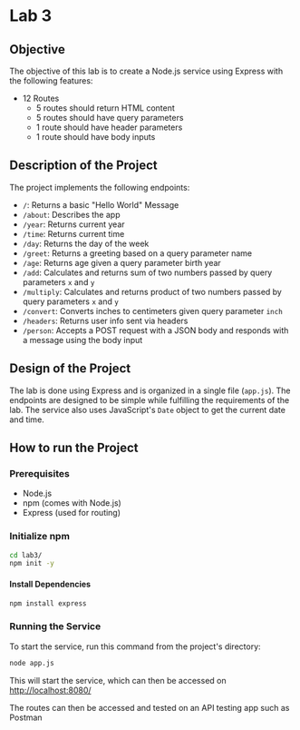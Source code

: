 # Lab 3

## Objective
The objective of this lab is to create a Node.js service using Express with the following features:
* 12 Routes
    * 5 routes should return HTML content
    * 5 routes should have query parameters
    * 1 route should have header parameters
    * 1 route should have body inputs

## Description of the Project
The project implements the following endpoints:
* `/`: Returns a basic "Hello World" Message
* `/about`: Describes the app
* `/year`: Returns current year
* `/time`: Returns current time
* `/day`: Returns the day of the week
* `/greet`: Returns a greeting based on a query parameter name
* `/age`: Returns age given a query parameter birth year
* `/add`: Calculates and returns sum of two numbers passed by query parameters `x` and `y`
* `/multiply`: Calculates and returns product of two numbers passed by query parameters `x` and `y`
* `/convert`: Converts inches to centimeters given query parameter `inch`
* `/headers`: Returns user info sent via headers
* `/person`: Accepts a POST request with a JSON body and responds with a message using the body input


## Design of the Project
The lab is done using Express and is organized in a single file (`app.js`). The endpoints are designed to be simple 
while fulfilling the requirements of the lab. The service also uses JavaScript's `Date` object to get the current date and time.

## How to run the Project

### Prerequisites
* Node.js
* npm (comes with Node.js)
* Express (used for routing)

### Initialize npm
```bash
cd lab3/
npm init -y
```

#### Install Dependencies
```bash
npm install express
```

### Running the Service
To start the service, run this command from the project's directory:

```bash
node app.js
```

This will start the service, which can then be accessed on [http://localhost:8080/](http://localhost:8080/)

The routes can then be accessed and tested on an API testing app such as Postman